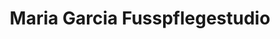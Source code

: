 ---
title: "Maria Garcia Fusspflegestudio"
url: /zuerich/maria-garcia-fusspflegestudio/
shop: Kosmetik
---